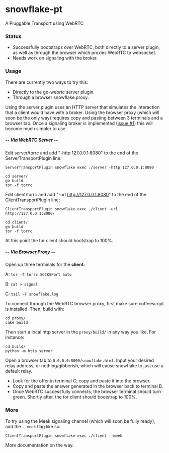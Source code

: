 # snowflake-pt

A Pluggable Transport using WebRTC

### Status

- Successfully bootstraps over WebRTC, both directly to a server plugin,
  as well as through the browser which proxies WebRTC to websocket.
- Needs work on signaling with the broker.

### Usage

There are currently two ways to try this:
- Directly to the go-webrtc server plugin.
- Through a browser snowflake proxy.

Using the server plugin uses an HTTP server that simulates the interaction
that a client would have with a broker.
Using the browser proxy (which will soon be the only way) requires copy and
pasting between 3 terminals and a browser tab.
Once a signaling broker is implemented
([issue #1](https://github.com/keroserene/snowflake/issues/1))
this will become much simpler to use.

##### -- Via WebRTC Server --

Edit server/torrc and add "-http 127.0.0.1:8080" to the end of the
ServerTransportPlugin line:
```
ServerTransportPlugin snowflake exec ./server -http 127.0.0.1:8080
```

```
cd server/
go build
tor -f torrc
```

Edit client/torrc and add "-url http://127.0.0.1:8080" to the end of the
ClientTransportPlugin line:
```
ClientTransportPlugin snowflake exec ./client -url http://127.0.0.1:8080/
```

```
cd client/
go build
tor -f torrc
```

At this point the tor client should bootstrap to 100%.

##### -- Via Browser Proxy --

Open up three terminals for the **client:**

A: `tor -f torrc SOCKSPort auto`

B: `cat > signal`

C: `tail -F snowflake.log`


To connect through the WebRTC browser proxy, first make sure
coffeescript is installed. Then, build with:
```
cd proxy/
cake build
```

Then start a local http server in the `proxy/build/` in any way you like.
For instance:

```
cd build/
python -m http.server
```

Open a browser tab to `0.0.0.0:8000/snowflake.html`.
Input your desired relay address, or nothing/gibberish, which will cause
snowflake to just use a default relay.

- Look for the offer in terminal C; copy and paste it into the browser.
- Copy and paste the answer generated in the browser back to terminal B.
- Once WebRTC successfully connects, the browser terminal should turn green.
  Shortly after, the tor client should bootstrap to 100%.


### More

To try using the Meek signaling channel (which will soon be fully ready),
add the `--meek` flag like so:

```
ClientTransportPlugin snowflake exec ./client --meek
```

More documentation on the way.
